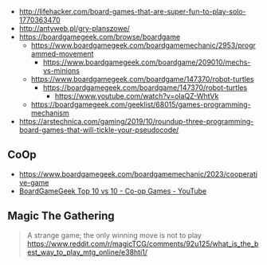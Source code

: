 - http://lifehacker.com/board-games-that-are-super-fun-to-play-solo-1770363470
- http://antyweb.pl/gry-planszowe/
- https://boardgamegeek.com/browse/boardgame
  - https://www.boardgamegeek.com/boardgamemechanic/2953/programmed-movement
    - https://www.boardgamegeek.com/boardgame/209010/mechs-vs-minions
  - https://www.boardgamegeek.com/boardgame/147370/robot-turtles
    - https://boardgamegeek.com/boardgame/147370/robot-turtles
      - https://www.youtube.com/watch?v=olaQZ-WhtVk
  - https://boardgamegeek.com/geeklist/68015/games-programming-mechanism
- https://arstechnica.com/gaming/2019/10/roundup-three-programming-board-games-that-will-tickle-your-pseudocode/

## CoOp

- https://www.boardgamegeek.com/boardgamemechanic/2023/cooperative-game
- [BoardGameGeek Top 10 vs 10 - Co-op Games - YouTube](https://www.youtube.com/watch?v=GmAvOaB6Pz8)

## Magic The Gathering

> A strange game; the only winning move is not to play
> https://www.reddit.com/r/magicTCG/comments/92u125/what_is_the_best_way_to_play_mtg_online/e38hti1/
